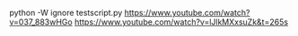 python -W ignore testscript.py
https://www.youtube.com/watch?v=037_883wHGo
https://www.youtube.com/watch?v=lJlkMXxsuZk&t=265s    
    



